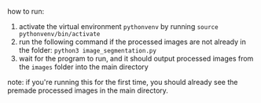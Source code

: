 how to run:

1. activate the virtual environment `pythonvenv` by running `source pythonvenv/bin/activate`
2. run the following command if the processed images are not already in the folder: `python3 image_segmentation.py`
3. wait for the program to run, and it should output processed images from the `images` folder into the main directory

note: if you're running this for the first time, you should already see the premade processed images in the main directory.